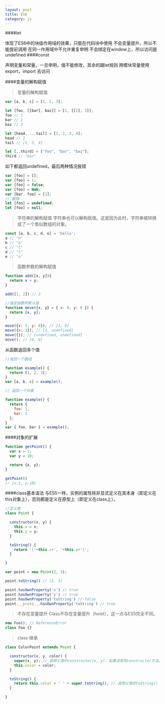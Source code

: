 ```yaml
---
layout: post
title: ES6
category: js
---
```


####let

体现了ES6中的块级作用域的效果，只能在代码块中使用
不会变量提升，所以不能提前调用
在同一作用域中不允许重复申明
不会绑定在window上，所以访问是undefined
####const

声明变量和常量，一旦申明，值不能修改，其余的跟let规则
跨模块常量使用export，import 去访问

####变量的解构赋值
>变量的解构赋值
```js
var [a, b, c] = [1, 2, 3];

let [foo, [[bar], baz]] = [1, [[2], 3]];
foo // 1
bar // 2
baz // 3

let [head, ...tail] = [1, 2, 3, 4];
head // 1
tail // [2, 3, 4]

let [,,third] = ["foo", "bar", "baz"];
third // "baz"
```

如下都返回undefined，最后两种情况报错

```js
var [foo] = [];
var [foo] = 1;
var [foo] = false;
var [foo] = NaN;
var [bar, foo] = [1];
// 报错
let [foo] = undefined;
let [foo] = null;
```

>字符串的解构赋值
字符串也可以解构赋值。这是因为此时，字符串被转换成了一个类似数组的对象。

```js
const [a, b, c, d, e] = 'hello';
a // "h"
b // "e"
c // "l"
d // "l"
e // "o"
```

>函数参数的解构赋值

```js
function add([x, y]){
  return x + y;
}

add([1, 2]) // 3
```

```js
//指定函数的默认值
function move({x, y} = { x: 0, y: 0 }) {
  return [x, y];
}

move({x: 3, y: 8}); // [3, 8]
move({x: 3}); // [3, undefined]
move({}); // [undefined, undefined]
move(); // [0, 0]
```

从函数返回多个值

```js
//返回一个数组

function example() {
  return [1, 2, 3];
}
var [a, b, c] = example();

// 返回一个对象

function example() {
  return {
    foo: 1,
    bar: 2
  };
}
var { foo, bar } = example();
```

####对象的扩展
```js
function getPoint() {
  var x = 1;
  var y = 10;

  return {x, y};
}

getPoint()
// {x:1, y:10}
```

####class基本语法
与ES5一样，实例的属性除非显式定义在其本身（即定义在this对象上），否则都是定义在原型上（即定义在class上）。

```js
//定义类
class Point {

  constructor(x, y) {
    this.x = x;
    this.y = y;
  }

  toString() {
    return '('+this.x+', '+this.y+')';
  }

}

var point = new Point(2, 3);

point.toString() // (2, 3)

point.hasOwnProperty('x') // true
point.hasOwnProperty('y') // true
point.hasOwnProperty('toString') // false
point.__proto__.hasOwnProperty('toString') // true
```

>不存在变量提升
Class不存在变量提升（hoist），这一点与ES5完全不同。
```js
new Foo(); // ReferenceError
class Foo {}
```

>class 继承

```js
class ColorPoint extends Point {

  constructor(x, y, color) {
    super(x, y); // 调用父类的constructor(x, y)，如果没有写constructor方法，会非显式定义constructor
    this.color = color;
  }

  toString() {
    return this.color + ' ' + super.toString(); // 调用父类的toString()
  }

}
```